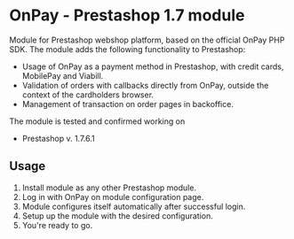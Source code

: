 # OnPay - Prestashop 1.7 module

Module for Prestashop webshop platform, based on the official OnPay PHP SDK.
The module adds the following functionality to Prestashop:
- Usage of OnPay as a payment method in Prestashop, with credit cards, MobilePay and Viabill.
- Validation of orders with callbacks directly from OnPay, outside the context of the cardholders browser.
- Management of transaction on order pages in backoffice.

The module is tested and confirmed working on 
- Prestashop v. 1.7.6.1

## Usage
1. Install module as any other Prestashop module.
2. Log in with OnPay on module configuration page.
3. Module configures itself automatically after successful login.
4. Setup up the module with the desired configuration.
5. You're ready to go.